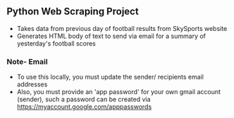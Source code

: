 ## Python Web Scraping Project
- Takes data from previous day of football results from SkySports website
- Generates HTML body of text to send via email for a summary of yesterday's football scores

### Note- Email
- To use this locally, you must update the sender/ recipients email addresses
- Also, you must provide an 'app password' for your own gmail account (sender), such a password can be created via https://myaccount.google.com/apppasswords
